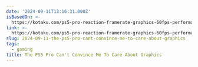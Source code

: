 ```yaml
---
date: '2024-09-11T13:16:31.000Z'
isBasedOn: >-
  https://kotaku.com/ps5-pro-reaction-framerate-graphics-60fps-performance-1851644758
link: >-
  https://kotaku.com/ps5-pro-reaction-framerate-graphics-60fps-performance-1851644758
slug: 2024-09-11-the-ps5-pro-cant-convince-me-to-care-about-graphics
tags:
  - gaming
title: The PS5 Pro Can't Convince Me To Care About Graphics
---
```

 
